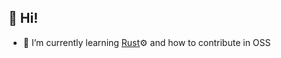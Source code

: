 ## 👋 Hi! 

- 🌱 I’m currently learning [Rust](https://www.rust-lang.org/)⚙️ and how to contribute in OSS



<!---
avcwisesa/avcwisesa is a ✨ special ✨ repository because its `README.md` (this file) appears on your GitHub profile.
You can click the Preview link to take a look at your changes.
--->
